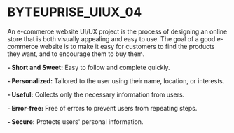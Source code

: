 # BYTEUPRISE_UIUX_04
An e-commerce website UI/UX project is the process of designing an online store that is both visually appealing and easy to use. The goal of a good e-commerce website is to make it easy for customers to find the products they want, and to encourage them to buy them.

**- Short and Sweet:** Easy to follow and complete quickly.

**- Personalized:** Tailored to the user using their name, location, or interests.

**- Useful:** Collects only the necessary information from users.

**- Error-free:** Free of errors to prevent users from repeating steps.

**- Secure:** Protects users' personal information.
